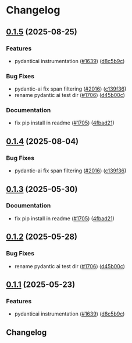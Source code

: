 # Changelog

## [0.1.5](https://github.com/pioneer-dev/openinference/compare/python-openinference-instrumentation-pydantic-ai-v0.1.4...python-openinference-instrumentation-pydantic-ai-v0.1.5) (2025-08-25)


### Features

* pydanticai instrumentation ([#1639](https://github.com/pioneer-dev/openinference/issues/1639)) ([d8c5b9c](https://github.com/pioneer-dev/openinference/commit/d8c5b9cdf793dcce247b2ea852c28eba3a1989bc))


### Bug Fixes

* pydantic-ai fix span filtering ([#2016](https://github.com/pioneer-dev/openinference/issues/2016)) ([c139f36](https://github.com/pioneer-dev/openinference/commit/c139f3677233fb7c76b0b2bff5b4a2dafe1921dc))
* rename pydantic ai test dir ([#1706](https://github.com/pioneer-dev/openinference/issues/1706)) ([d45b00c](https://github.com/pioneer-dev/openinference/commit/d45b00cce1d5960e090dac3801a914523fb0355c))


### Documentation

* fix pip install in readme ([#1705](https://github.com/pioneer-dev/openinference/issues/1705)) ([4fbad21](https://github.com/pioneer-dev/openinference/commit/4fbad21f700325af4cd5d314881ec004a859bdf8))

## [0.1.4](https://github.com/Arize-ai/openinference/compare/python-openinference-instrumentation-pydantic-ai-v0.1.3...python-openinference-instrumentation-pydantic-ai-v0.1.4) (2025-08-04)


### Bug Fixes

* pydantic-ai fix span filtering ([#2016](https://github.com/Arize-ai/openinference/issues/2016)) ([c139f36](https://github.com/Arize-ai/openinference/commit/c139f3677233fb7c76b0b2bff5b4a2dafe1921dc))

## [0.1.3](https://github.com/Arize-ai/openinference/compare/python-openinference-instrumentation-pydantic-ai-v0.1.2...python-openinference-instrumentation-pydantic-ai-v0.1.3) (2025-05-30)


### Documentation

* fix pip install in readme ([#1705](https://github.com/Arize-ai/openinference/issues/1705)) ([4fbad21](https://github.com/Arize-ai/openinference/commit/4fbad21f700325af4cd5d314881ec004a859bdf8))

## [0.1.2](https://github.com/Arize-ai/openinference/compare/python-openinference-instrumentation-pydantic-ai-v0.1.1...python-openinference-instrumentation-pydantic-ai-v0.1.2) (2025-05-28)


### Bug Fixes

* rename pydantic ai test dir ([#1706](https://github.com/Arize-ai/openinference/issues/1706)) ([d45b00c](https://github.com/Arize-ai/openinference/commit/d45b00cce1d5960e090dac3801a914523fb0355c))

## [0.1.1](https://github.com/Arize-ai/openinference/compare/python-openinference-instrumentation-pydantic-ai-v0.1.0...python-openinference-instrumentation-pydantic-ai-v0.1.1) (2025-05-23)


### Features

* pydanticai instrumentation ([#1639](https://github.com/Arize-ai/openinference/issues/1639)) ([d8c5b9c](https://github.com/Arize-ai/openinference/commit/d8c5b9cdf793dcce247b2ea852c28eba3a1989bc))

## Changelog
